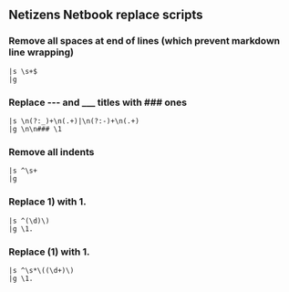 ## Netizens Netbook replace scripts

### Remove all spaces at end of lines (which prevent markdown line wrapping)

    |s \s+$
    |g 

### Replace --- and ___ titles with ### ones

    |s \n(?:_)+\n(.+)|\n(?:-)+\n(.+)
    |g \n\n### \1

### Remove all indents

    |s ^\s+
    |g 
    
### Replace 1) with 1.

    |s ^(\d)\)
    |g \1.
    
### Replace (1) with 1.

    |s ^\s*\((\d+)\)
    |g \1.